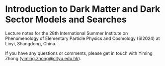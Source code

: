 # Introduction to Dark Matter and Dark Sector Models and Searches
Lecture notes for the 28th International Summer Institute on Phenomenology of Elementary Particle Physics and Cosmology (SI2024) at Linyi, Shangdong, China.

If you have any questions or comments, please get in touch with Yiming Zhong (yiming.zhong@cityu.edu.hk).
